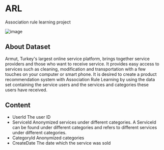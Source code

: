# ARL
Association rule learning project

![image](https://user-images.githubusercontent.com/110662602/204373663-9495a3af-e905-4c43-bfed-a544da3feaa3.png)

## About Dataset 
Armut, Turkey's largest online service platform, brings together service providers and those who want to receive service.
It provides easy access to services such as cleaning, modification and transportation with a few touches on your computer or smart phone.
It is desired to create a product recommendation system with Association Rule Learning by using the data set containing the service users and the services and categories these users have received.

## Content

* UserId The user ID
* ServiceId Anonymized services under different categories. A ServiceId can be found under different categories and refers to different services under different categories.
* CategoryId Anonymized categories
* CreateDate The date which the service was sold

